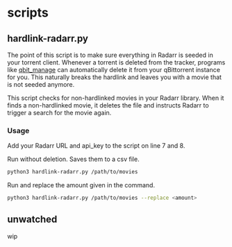 # scripts

## hardlink-radarr.py

The point of this script is to make sure everything in Radarr is seeded in your torrent client. Whenever a torrent is deleted from the tracker, programs like [qbit_manage](https://github.com/StuffAnThings/qbit_manage) can automatically delete it from your qBittorrent instance for you.
This naturally breaks the hardlink and leaves you with a movie that is not seeded anymore.

This script checks for non-hardlinked movies in your Radarr library. When it finds a non-hardlinked movie, it deletes the file and instructs Radarr to trigger a search for the movie again.

### Usage

Add your Radarr URL and api_key to the script on line 7 and 8.

Run without deletion. Saves them to a csv file.
```bash
python3 hardlink-radarr.py /path/to/movies
```

Run and replace the amount given in the command.
```bash
python3 hardlink-radarr.py /path/to/movies --replace <amount>
```

## unwatched
wip
